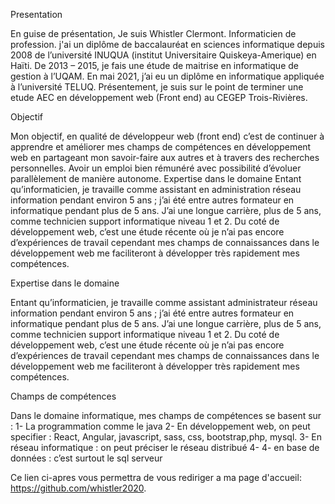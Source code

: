 Presentation


En guise de présentation, Je suis Whistler Clermont. Informaticien de profession. j'ai un diplôme de baccalauréat en sciences informatique depuis 2008 de l’université INUQUA (institut Universitaire Quiskeya-Amerique) en Haïti. De 2013 – 2015, je fais une étude de maitrise en informatique de gestion à l’UQAM. 
En mai 2021, j’ai eu un diplôme en informatique appliquée à l’université TELUQ.
Présentement, je suis sur le point de terminer une etude AEC en développement web (Front end) au CEGEP Trois-Rivières. 

Objectif


Mon objectif, en qualité de développeur web (front end) c’est de continuer à apprendre et améliorer mes champs de compétences en développement web en partageant mon savoir-faire aux autres et à travers des recherches personnelles. Avoir un emploi bien rémunéré avec possibilité d’évoluer parallèlement de manière autonome. 
Expertise dans le domaine
Entant qu’informaticien, je travaille comme assistant en administration réseau information pendant environ 5 ans ; j’ai été entre autres formateur en informatique pendant plus de 5 ans. J’ai une longue carrière, plus de 5 ans, comme technicien support informatique niveau 1 et 2. Du coté de développement web, c’est une étude récente où je n’ai pas encore d’expériences de travail cependant mes champs de connaissances dans le développement web me faciliteront à développer très rapidement mes compétences. 


 Expertise dans le domaine
 
Entant qu’informaticien, je travaille comme assistant administrateur réseau information pendant environ 5 ans ; 
j’ai été entre autres formateur en informatique pendant plus de 5 ans. 
J’ai une longue carrière, plus de 5 ans, comme technicien support informatique niveau 1 et 2. 
Du coté de développement web, c’est une étude récente où je n’ai pas encore d’expériences de travail cependant mes champs de connaissances dans le développement web me faciliteront à développer très rapidement mes compétences. 


Champs de compétences


Dans le domaine informatique, mes champs de compétences se basent sur :
1-	La programmation comme le java
2-	En développement web, on peut specifier : React, Angular, javascript, sass, css, bootstrap,php, mysql.
3-	En réseau informatique : on peut préciser le réseau distribué
4-	4- en base de données : c’est surtout le sql serveur

Ce lien ci-apres vous permettra de vous rediriger a ma page d'accueil: https://github.com/whistler2020.
